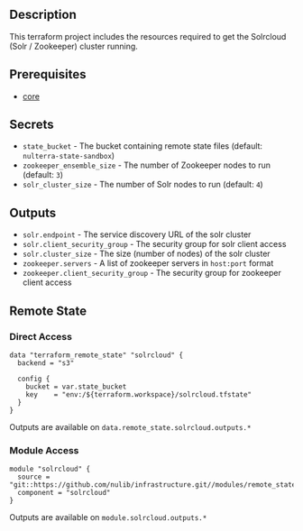 ## Description

This terraform project includes the resources required to get the Solrcloud (Solr / Zookeeper) cluster running.

## Prerequisites

* [core](../core/README.md)

## Secrets

* `state_bucket` - The bucket containing remote state files (default: `nulterra-state-sandbox`)
* `zookeeper_ensemble_size` - The number of Zookeeper nodes to run (default: `3`)
* `solr_cluster_size` - The number of Solr nodes to run (default: `4`)

## Outputs

* `solr.endpoint` - The service discovery URL of the solr cluster
* `solr.client_security_group` - The security group for solr client access
* `solr.cluster_size` - The size (number of nodes) of the solr cluster
* `zookeeper.servers` - A list of zookeeper servers in `host:port` format
* `zookeeper.client_security_group` - The security group for zookeeper client access

## Remote State

### Direct Access

```
data "terraform_remote_state" "solrcloud" {
  backend = "s3"

  config {
    bucket = var.state_bucket
    key    = "env:/${terraform.workspace}/solrcloud.tfstate"
  }
}
```

Outputs are available on `data.remote_state.solrcloud.outputs.*`

### Module Access

```
module "solrcloud" {
  source = "git::https://github.com/nulib/infrastructure.git//modules/remote_state"
  component = "solrcloud"
}
```

Outputs are available on `module.solrcloud.outputs.*`
